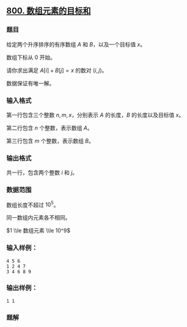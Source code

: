 ## [800\. 数组元素的目标和](https://www.acwing.com/problem/content/802/)

### 题目

给定两个升序排序的有序数组 $A$ 和 $B$，以及一个目标值 $x$。

数组下标从 $0$ 开始。

请你求出满足 $A[i] + B[j] = x$ 的数对 $(i, j)$。

数据保证有唯一解。

### 输入格式

第一行包含三个整数 $n,m,x$，分别表示 $A$ 的长度，$B$ 的长度以及目标值 $x$。

第二行包含 $n$ 个整数，表示数组 $A$。

第三行包含 $m$ 个整数，表示数组 $B$。

### 输出格式

共一行，包含两个整数 $i$ 和 $j$。

### 数据范围

数组长度不超过 $10^5$。

同一数组内元素各不相同。

$1 \\le 数组元素 \\le 10^9$

### 输入样例：

```
4 5 6
1 2 4 7
3 4 6 8 9
```

### 输出样例：

```
1 1
```

### 题解

